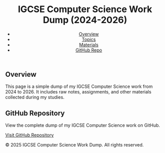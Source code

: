 <!DOCTYPE html>
<html lang="en">
<body>
  <header>
    <h1>IGCSE Computer Science Work Dump (2024-2026)</h1>
    <nav>
      <ul>
        <li><a href="#overview">Overview</a></li>
        <li><a href="#topics">Topics</a></li>
        <li><a href="#materials">Materials</a></li>
        <li><a href="#repository">GitHub Repo</a></li>
      </ul>
    </nav>
  </header>

  <div class="container">    <section id="overview">
      <h2>Overview</h2>
      <p>
        This page is a simple dump of my IGCSE Computer Science work from 2024 to 2026. It includes raw notes, assignments, and other materials collected during my studies.
      </p>
    </section>
    <section id="repository">
      <h2>GitHub Repository</h2>
      <p>
        View the complete dump of my IGCSE Computer Science work on GitHub.
      </p>
      <a class="repo-link" href="https://github.com/QWERTYhu66/School/tree/main/IGCSE%20Comp%20Sci" target="_blank">
        Visit GitHub Repository
      </a>
    </section>
  </div>
  <footer>
    <p>&copy; 2025 IGCSE Computer Science Work Dump. All rights reserved.</p>
  </footer>
</body>
</html>
